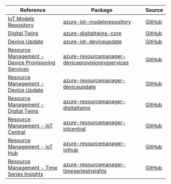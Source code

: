 | Reference | Package | Source |
|---|---|---|
|[IoT Models Repository](iot-modelsrepository-readme.md)|[azure-iot-modelsrepository](https://repo1.maven.org/maven2/com/azure/azure-iot-modelsrepository)|[GitHub](https://github.com/Azure/azure-sdk-for-java/blob/main/)|
|[Digital Twins](digitaltwins-core-readme.md)|[azure-digitaltwins-core](https://repo1.maven.org/maven2/com/azure/azure-digitaltwins-core)|[GitHub](https://github.com/Azure/azure-sdk-for-java/blob/main/sdk/digitaltwins/azure-digitaltwins-core)|
|[Device Update](iot-deviceupdate-readme.md)|[azure-iot-deviceupdate](https://repo1.maven.org/maven2/com/azure/azure-iot-deviceupdate)|[GitHub](https://github.com/Azure/azure-sdk-for-java/blob/main/sdk/deviceupdate/azure-iot-deviceupdate)|
|[Resource Management - Device Provisioning Services](resourcemanager-deviceprovisioningservices-readme.md)|[azure-resourcemanager-deviceprovisioningservices](https://repo1.maven.org/maven2/com/azure/resourcemanager/azure-resourcemanager-deviceprovisioningservices)|[GitHub](https://github.com/Azure/azure-sdk-for-java/blob/main/)|
|[Resource Management - Device Update](resourcemanager-deviceupdate-readme.md)|[azure-resourcemanager-deviceupdate](https://repo1.maven.org/maven2/com/azure/resourcemanager/azure-resourcemanager-deviceupdate)|[GitHub](https://github.com/Azure/azure-sdk-for-java/blob/main/sdk/deviceupdate/azure-resourcemanager-deviceupdate)|
|[Resource Management - Digital Twins](resourcemanager-digitaltwins-readme.md)|[azure-resourcemanager-digitaltwins](https://repo1.maven.org/maven2/com/azure/resourcemanager/azure-resourcemanager-digitaltwins)|[GitHub](https://github.com/Azure/azure-sdk-for-java/blob/main/sdk/digitaltwins/azure-resourcemanager-digitaltwins)|
|[Resource Management - IoT Central](resourcemanager-iotcentral-readme.md)|[azure-resourcemanager-iotcentral](https://repo1.maven.org/maven2/com/azure/resourcemanager/azure-resourcemanager-iotcentral)|[GitHub](https://github.com/Azure/azure-sdk-for-java/blob/main/sdk/iotcentral/azure-resourcemanager-iotcentral)|
|[Resource Management - IoT Hub](resourcemanager-iothub-readme.md)|[azure-resourcemanager-iothub](https://repo1.maven.org/maven2/com/azure/resourcemanager/azure-resourcemanager-iothub)|[GitHub](https://github.com/Azure/azure-sdk-for-java/blob/main/sdk/iothub/azure-resourcemanager-iothub)|
|[Resource Management - Time Series Insights](resourcemanager-timeseriesinsights-readme.md)|[azure-resourcemanager-timeseriesinsights](https://repo1.maven.org/maven2/com/azure/resourcemanager/azure-resourcemanager-timeseriesinsights)|[GitHub](https://github.com/Azure/azure-sdk-for-java/blob/main/sdk/timeseriesinsights/azure-resourcemanager-timeseriesinsights)|
